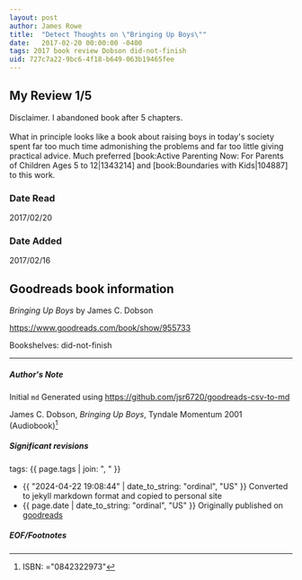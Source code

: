 ```yaml
---
layout: post
author: James Rowe
title:  "Detect Thoughts on \"Bringing Up Boys\""
date:   2017-02-20 00:00:00 -0400
tags: 2017 book review Dobson did-not-finish
uid: 727c7a22-9bc6-4f18-b649-063b19465fee
---
```


<!-- highly dependent on how you personally use jekyll templates, and how you want this to show up -->
<!-- escape any jekyll keys with double brackets -->

## My Review 1/5

Disclaimer. I abandoned book after 5 chapters.<br/><br/>What in principle looks like a book about raising boys in today's society spent far too much time admonishing the problems and far too little giving practical advice. Much preferred [book:Active Parenting Now: For Parents of Children Ages 5 to 12|1343214] and [book:Boundaries with Kids|104887] to this work.

### Date Read
2017/02/20

### Date Added
2017/02/16

## Goodreads book information

*Bringing Up Boys* by James C. Dobson

https://www.goodreads.com/book/show/955733

Bookshelves: did-not-finish

---

##### Author's Note

Initial `md` Generated using https://github.com/jsr6720/goodreads-csv-to-md

James C. Dobson, *Bringing Up Boys*,  Tyndale Momentum 2001 (Audiobook)[^1]

##### Significant revisions

tags: {{ page.tags | join: ", " }} <!-- todo move this somewhere -->

- {{ "2024-04-22 19:08:44" | date_to_string: "ordinal", "US" }} Converted to jekyll markdown format and copied to personal site
- {{ page.date | date_to_string: "ordinal", "US" }} Originally published on [goodreads](https://www.goodreads.com)

##### EOF/Footnotes

[^1]: ISBN: ="0842322973"
